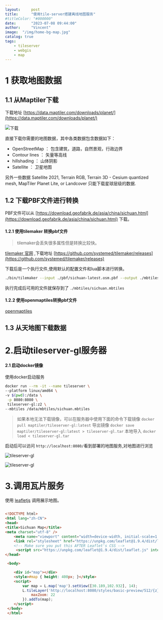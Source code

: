 ```yaml
---
layout:     post
title:      "使用tile-server搭建离线地图服务"
#titleColor: "#000000"
date:       "2023-07-08 09:44:00"
author:     "Vincent"
image:  "/img/home-bg-map.jpg"
catalog: true
tags:
    - tileserver
    - webgis
    - map
---
```


# 1 获取地图数据

## 1.1 从Maptiler下载

下载地址 [https://data.maptiler.com/downloads/planet/](https://data.maptiler.com/downloads/planet/)

![下载](/img/in-post/maptiler_download.png)

直接下载你需要的地图数据，其中各类数据包含数据如下：

- OpenStreetMap ： 包含建筑，道路，自然景观，行政边界
- Contour lines ： 矢量等高线
- hillshading ： 山体阴影
- Satellite ： 卫星地图

另外一些数据  Satellite 2021, Terrain RGB,
Terrain 3D - Cesium quantized mesh, MapTiler Planet Lite, or Landcover 只能下载星球层级的数据.

## 1.2 下载PBF文件进行转换

PBF文件可以从 [https://download.geofabrik.de/asia/china/sichuan.html](https://download.geofabrik.de/asia/china/sichuan.html) 下载。

#### 1.2.1 使用tilemaker 转换pbf文件

> tilemaker会丢失很多属性但是转换比较快。


[tilemaker 官网](https://tilemaker.org/) ,下载地址 [https://github.com/systemed/tilemaker/releases](https://github.com/systemed/tilemaker/releases)

下载后是一个执行文件,使用默认的配置文件和lua脚本进行转换。

```sh
./bin/tilemaker --input ./pbf/sichuan-latest.osm.pbf --output ./mbtiles/sichuan.mbtiles --config ./bin/tilemaker_conf/config-openmaptiles.json --process ./bin/tilemaker_conf/process-openmaptiles.lua
```

执行完成后可用的文件就保存到了 ```./mbtiles/sichuan.mbtiles```

#### 1.2.2 使用openmaptiles转换pbf文件

[openmaptiles](https://openmaptiles.org/)




## 1.3 从天地图下载数据



# 2.启动tileserver-gl服务器


#### 2.1 启动docker镜像

使用docker启动服务

```sh
docker run --rm -it --name tileserver \
--platform linux/amd64 \
-v $(pwd):/data \
 -p 8080:8080 \
 tileserver-gl:z2 \
--mbtiles /data/mbtiles/sichuan.mbtiles
```

> 如果本地无法下载镜像，可以在服务器中使用下面的命令下载镜像
> ```docker pull maptiler/tileserver-gl:latest```
> 导出镜像 ```docker save maptiler/tileserver-gl:latest > tileserver-gl.tar```
> 本地导入 ```docker load < tileserver-gl.tar```

启动后可以访问 ```http://localhost:8080/```看到部署的地图服务,对地图进行浏览

![tileserver-gl](/img/in-post/2024-tileserver-gl.png)

![tileserver-gl](/img/in-post/2024-tileserver-gl-2.png)



# 3.调用瓦片服务

使用 [leafletjs](https://leafletjs.com/) 调用展示地图。

```html

<!DOCTYPE html>
<html lang="zh-CN">
<head>
<title>Sichuan Map</title>
<meta charset="utf-8" />
	<meta name="viewport" content="width=device-width, initial-scale=1.0">
    <link rel="stylesheet" href="https://unpkg.com/leaflet@1.9.4/dist/leaflet.css"integrity="sha256-p4NxAoJBhIIN+hmNHrzRCf9tD/miZyoHS5obTRR9BMY=" crossorigin=""/>
    <!-- Make sure you put this AFTER Leaflet's CSS -->
     <script src="https://unpkg.com/leaflet@1.9.4/dist/leaflet.js" integrity="sha256-20nQCchB9co0qIjJZRGuk2/Z9VM+kNiyxNV1lvTlZBo="crossorigin=""></script>
</head>

 <body>

    <div id="map"></div>
    <style>#map { height: 400px; }</style>
    <script>
        var map = L.map('map').setView([30.189,102.932], 14);
        L.tileLayer('http://localhost:8080/styles/basic-preview/512/{z}/{x}/{y}.png', {
            maxZoom: 22
        }).addTo(map);
    </script>
 </body>
 </html>
```